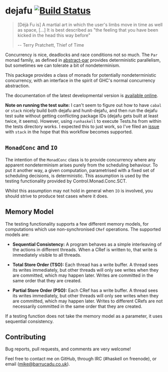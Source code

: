 dejafu [![Build Status][build-status]][build-log]
======

> [Déjà Fu is] A martial art in which the user's limbs move in time as
> well as space, […] It is best described as "the feeling that you
> have been kicked in the head this way before"
>
> -- Terry Pratchett, Thief of Time

Concurrency is nice, deadlocks and race conditions not so much. The
`Par` monad family, as defined in [abstract-par][] provides
deterministic parallelism, but sometimes we can tolerate a bit of
nondeterminism.

This package provides a class of monads for potentially
nondeterministic concurrency, with an interface in the spirit of GHC's
normal concurrency abstraction.

The documentation of the latest developmental version is
[available online][docs].

**Note on running the test suite:** I can't seem to figure out how to
have `cabal` or `stack` nicely build both dejafu and hunit-dejafu, and
then run the dejafu test suite without getting conflicting package IDs
(dejafu gets built at least twice, it seems). However, using
`runhaskell` to execute Tests.hs from within the tests directory
works. I expected this to just work, so I've filed an [issue][] with
`stack` in the hope that this workflow becomes supported.

`MonadConc` and `IO`
--------------------

The intention of the `MonadConc` class is to provide concurrency where
any apparent nondeterminism arises purely from the scheduling
behaviour. To put it another way, a given computation, parametrised
with a fixed set of scheduling decisions, is deterministic. This
assumption is used by the testing functionality provided by
Control.Monad.Conc.SCT.

Whilst this assumption may not hold in general when `IO` is involved,
you should strive to produce test cases where it does.

Memory Model
------------

The testing functionality supports a few different memory models, for
computations which use non-synchronised `CRef` operations. The
supported models are:

- **Sequential Consistency:** A program behaves as a simple
    interleaving of the actions in different threads. When a CRef is
    written to, that write is immediately visible to all threads.

- **Total Store Order (TSO):** Each thread has a write buffer. A
    thread sees its writes immediately, but other threads will only
    see writes when they are committed, which may happen later. Writes
    are committed in the same order that they are created.

- **Partial Store Order (PSO):** Each CRef has a write buffer. A
    thread sees its writes immediately, but other threads will only
    see writes when they are committed, which may happen later. Writes
    to different CRefs are not necessarily committed in the same order
    that they are created.

If a testing function does not take the memory model as a parameter,
it uses sequential consistency.

Contributing
------------

Bug reports, pull requests, and comments are very welcome!

Feel free to contact me on GitHub, through IRC (#haskell on freenode),
or email (mike@barrucadu.co.uk).

[build-status]: http://ci.barrucadu.co.uk/job/(dejafu)/job/dejafu/badge/icon?style=plastic
[build-log]:    http://ci.barrucadu.co.uk/job/(dejafu)/job/dejafu/
[docs]:         https://barrucadu.github.io/dejafu
[abstract-par]: https://hackage.haskell.org/package/abstract-par/docs/Control-Monad-Par-Class.html
[issue]:        https://github.com/commercialhaskell/stack/issues/1122
